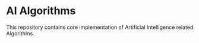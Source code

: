 # AI Algorithms

This repository contains core implementation of Artificial Intelligence related Algorithms.